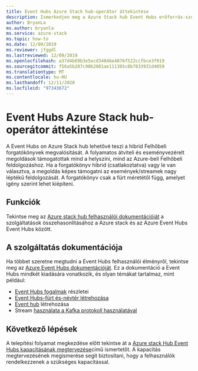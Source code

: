 ```yaml
---
title: Event Hubs Azure Stack hub-operátor áttekintése
description: Ismerkedjen meg a Azure Stack hub Event Hubs erőforrás-szolgáltatóval.
author: BryanLa
ms.author: bryanla
ms.service: azure-stack
ms.topic: how-to
ms.date: 12/09/2019
ms.reviewer: jfggdl
ms.lastreviewed: 12/09/2019
ms.openlocfilehash: a37d4b69b3e5ecd34046e4876f522ccfbce3f919
ms.sourcegitcommit: f56a5b287c90b2081ae111385c8b7833931d4059
ms.translationtype: MT
ms.contentlocale: hu-HU
ms.lasthandoff: 12/11/2020
ms.locfileid: "97343672"
---
```

# <a name="event-hubs-on-azure-stack-hub-operator-overview"></a>Event Hubs Azure Stack hub-operátor áttekintése

A Event Hubs on Azure Stack hub lehetővé teszi a hibrid Felhőbeli forgatókönyvek megvalósítását. A folyamatos átviteli és eseményvezérelt megoldások támogatottak mind a helyszíni, mind az Azure-beli Felhőbeli feldolgozáshoz. Ha a forgatókönyv hibrid (csatlakoztatva) vagy le van választva, a megoldás képes támogatni az események/streamek nagy léptékű feldolgozását. A forgatókönyv csak a fürt méretétől függ, amelyet igény szerint lehet kiépíteni. 

## <a name="features"></a>Funkciók

Tekintse meg az [Azure stack hub felhasználói dokumentációját](../user/event-hubs-overview.md) a szolgáltatások összehasonlításához a Azure stack és az Azure Event Hubs Event Hubs között.

## <a name="feature-documentation"></a>A szolgáltatás dokumentációja

Ha többet szeretne megtudni a Event Hubs felhasználói élményről, tekintse meg az [Azure Event Hubs dokumentációját](/azure/event-hubs/). Ez a dokumentáció a Event Hubs mindkét kiadására vonatkozik, és olyan témákat tartalmaz, mint például:

- [Event Hubs fogalmak](/azure/event-hubs/event-hubs-features) részletei
- [Event Hubs-fürt és-névtér létrehozása](/azure/event-hubs/event-hubs-dedicated-cluster-create-portal)
- [Event hub](/azure/event-hubs/event-hubs-create#create-an-event-hub) létrehozása
- Stream [használata a Kafka protokoll használatával](/azure/event-hubs/event-hubs-quickstart-kafka-enabled-event-hubs)


## <a name="next-steps"></a>Következő lépések

A telepítési folyamat megkezdése előtt tekintse át a [Azure stack Hub Event Hubs kapacitásának megtervezése](event-hubs-rp-capacity-planning.md)című ismertetőt. A kapacitás megtervezésének megismerése segít biztosítani, hogy a felhasználók rendelkezzenek a szükséges kapacitással.
